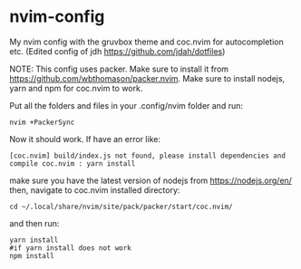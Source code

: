# nvim-config
My nvim config with the gruvbox theme and coc.nvim for autocompletion etc. (Edited config of jdh https://github.com/jdah/dotfiles)

NOTE: This config uses packer. Make sure to install it from https://github.com/wbthomason/packer.nvim. Make sure to install nodejs, yarn and npm for coc.nvim to work.

Put all the folders and files in your .config/nvim folder and run:

```
nvim +PackerSync
```
Now it should work. If have an error like: 

```
[coc.nvim] build/index.js not found, please install dependencies and compile coc.nvim : yarn install
```
make sure you have the latest version of nodejs from https://nodejs.org/en/ then, navigate to coc.nvim installed directory:

```
cd ~/.local/share/nvim/site/pack/packer/start/coc.nvim/
```

and then run:

```
yarn install
#if yarn install does not work
npm install
```
